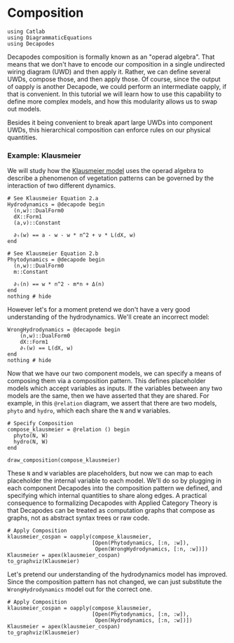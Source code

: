 # Composition

``` @example DEC
using Catlab 
using DiagrammaticEquations 
using Decapodes 
```

Decapodes composition is formally known as an "operad algebra". That means that we don't have to encode our composition in a single undirected wiring diagram (UWD) and then apply it. Rather, we can define several UWDs, compose those, and then apply those. Of course, since the output of oapply is another Decapode, we could perform an intermediate oapply, if that is convenient. In this tutorial we will learn how to use this capability to define more complex models, and how this modularity allows us to swap out models.

Besides it being convenient to break apart large UWDs into component UWDs, this hierarchical composition can enforce rules on our physical quantities.

### Example: Klausmeier

We will study how the [Klausmeier model](@ref "Klausmeier") uses the operad
algebra to describe a phenomenon of vegetation patterns can be governed by the
interaction of two different dynamics.

```@example DEC
# See Klausmeier Equation 2.a
Hydrodynamics = @decapode begin
  (n,w)::DualForm0
  dX::Form1
  (a,ν)::Constant

  ∂ₜ(w) == a - w - w * n^2 + ν * L(dX, w)
end

# See Klausmeier Equation 2.b
Phytodynamics = @decapode begin
  (n,w)::DualForm0
  m::Constant

  ∂ₜ(n) == w * n^2 - m*n + Δ(n)
end
nothing # hide
```

However let's for a moment pretend we don't have a very good understanding of
the hydrodynamics. We'll create an incorrect model:
```@example DEC
WrongHydrodynamics = @decapode begin
    (n,w)::DualForm0
    dX::Form1
    ∂ₜ(w) == L(dX, w)
end
nothing # hide
```

Now that we have our two component models, we can specify a means of composing them via a composition pattern. This defines placeholder models which accept variables as inputs. If the variables between any two models are the same, then we have asserted that they are shared. For example, in this `@relation` diagram, we assert that there are two models, `phyto` and `hydro`, which each share the `N` and `W` variables.

```@example DEC
# Specify Composition
compose_klausmeier = @relation () begin
  phyto(N, W)
  hydro(N, W)
end

draw_composition(compose_klausmeier)
```

These `N` and `W` variables are placeholders, but now we can map to each
placeholder the internal variable to each model. We'll do so by plugging in each component Decapodes into the composition pattern we defined, and specifying which internal quantities to share along edges. A practical consequence to formalizing Decapodes with Applied Category Theory is that Decapodes can be treated as computation graphs that compose as graphs, not as abstract syntax trees or raw code.

```@example DEC
# Apply Composition
klausmeier_cospan = oapply(compose_klausmeier,
                           [Open(Phytodynamics, [:n, :w]),
                            Open(WrongHydrodynamics, [:n, :w])])
Klausmeier = apex(klausmeier_cospan)
to_graphviz(Klausmeier)
```

Let's pretend our understanding of the hydrodynamics model has improved. Since
the composition pattern has not changed, we can just substitute the
`WrongHydrodynamics` model out for the correct one.

```@example DEC
# Apply Composition
klausmeier_cospan = oapply(compose_klausmeier,
                           [Open(Phytodynamics, [:n, :w]),
                            Open(Hydrodynamics, [:n, :w])])
Klausmeier = apex(klausmeier_cospan)
to_graphviz(Klausmeier)
```
